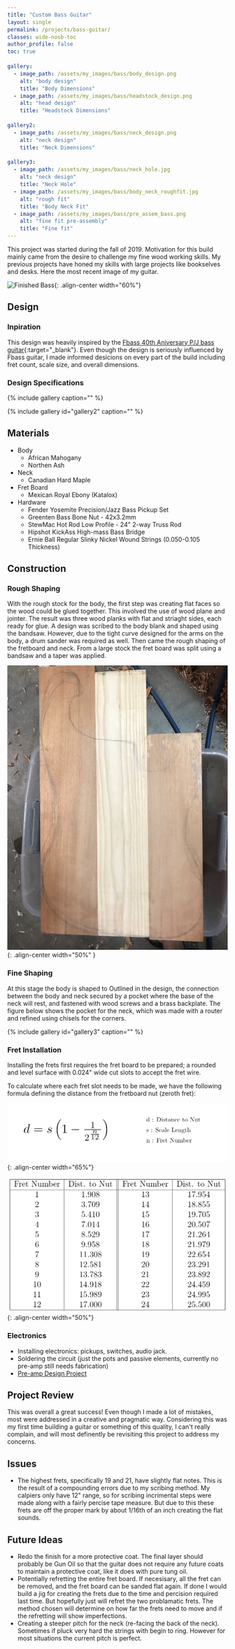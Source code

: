 ```yaml
---
title: "Custom Bass Guitar"
layout: single
permalink: /projects/bass-guitar/
classes: wide-nosb-toc
author_profile: false
toc: true

gallery:
  - image_path: /assets/my_images/bass/body_design.png
    alt: "body design"
    title: "Body Dimensions"
  - image_path: /assets/my_images/bass/headstock_design.png
    alt: "head design"
    title: "Headstock Dimensions"

gallery2:
  - image_path: /assets/my_images/bass/neck_design.png
    alt: "neck design"
    title: "Neck Dimensions"

gallery3:
  - image_path: /assets/my_images/bass/neck_hole.jpg
    alt: "neck design"
    title: "Neck Hole"
  - image_path: /assets/my_images/bass/body_neck_roughfit.jpg
    alt: "rough fit"
    title: "Body Neck Fit"
  - image_path: /assets/my_images/bass/pre_assem_bass.png
    alt: "fine fit pre-assembly"
    title: "Fine fit"
---
```


This project was started during the fall of 2019. Motivation for this build mainly came from the desire to challenge my fine wood working skills. My previous projects have honed my skills with large projects like bookselves and desks. Here the most recent image of my guitar.

![Finished Bass](/assets/my_images/bass/finished_bass_recliner.png){: .align-center width="60%"}

## Design

### Inpiration

This design was heavily inspired by the [Fbass 40th Aniversary P/J bass guitar](https://www.themusiczoo.com/products/f-bass-40th-anniversary-pj-bass-natural){:target="_blank"}. Even though the design is seriously influenced by Fbass guitar, I made informed desicions on every part of the build including fret count, scale size, and overall dimensions.

### Design Specifications

{% include gallery caption="" %}

{% include gallery id="gallery2" caption="" %}

## Materials

* Body
  * African Mahogany
  * Northen Ash
* Neck
  * Canadian Hard Maple
* Fret Board
  * Mexican Royal Ebony (Katalox)
* Hardware
  * Fender Yosemite Precision/Jazz Bass Pickup Set
  * Greenten Bass Bone Nut - 42x3.2mm
  * StewMac Hot Rod Low Profile - 24" 2-way Truss Rod
  * Hipshot KickAss High-mass Bass Bridge
  * Ernie Ball Regular Slinky Nickel Wound Strings (0.050-0.105 Thickness)

## Construction

### Rough Shaping

With the rough stock for the body, the first step was creating flat faces so the wood could be glued together. This involved the use of wood plane and jointer. The result was three wood planks with flat and striaght sides, each ready for glue. A design was scribed to the body blank and shaped using the bandsaw. However, due to the tight curve designed for the arms on the body, a drum sander was required as well. Then came the rough shaping of the fretboard and neck. From a large stock the fret board was split using a bandsaw and a taper was applied.

![LaminatedBody](/assets/my_images/bass/body_laminated.jpg){: .align-center width="50%" }

### Fine Shaping

At this stage the body is shaped to 
Outlined in the design, the connection between the body and neck secured by a pocket where the base of the neck will rest, and fastened with wood screws and a brass backplate. The figure below shows the pocket for the neck, which was made with a router and refined using chisels for the corners.

{% include gallery id="gallery3" caption="" %}

### Fret Installation

Installing the frets first requires the fret board to be prepared; a rounded and level surface with 0.024" wide cut slots to accept the fret wire.

To calculate where each fret slot needs to be made, we have the following formula defining the distance from the fretboard nut (zeroth fret):

![Formula and Legend](/assets/my_images/bass/eq_legend.png){: .align-center width="65%"}

![Fret Table](/assets/my_images/bass/fret_table.png){: .align-center width="50%"}

### Electronics

* Installing electronics: pickups, switches, audio jack.
* Soldering the circuit (just the pots and passive elements, currently no pre-amp still needs fabrication)
* [Pre-amp Design Project](/projects/audio-amp/)

<!-- ## Tuning and Testing!

<iframe width="50%" src="" frameborder="0"> </iframe>

* Video of bass line. -->

## Project Review

This was overall a great success! Even though I made a lot of mistakes, most were addressed in a creative and pragmatic way. Considering this was my first time building a guitar or something of this quality, I can't really complain, and will most definently be revisiting this project to address my concerns.

## Issues

* The highest frets, specifically 19 and 21, have slightly flat notes. This is the result of a compounding errors due to my scribing method. My calpiers only have 12" range, so for scribing incrimental steps were made along with a fairly percise tape measure. But due to this these frets are off the proper mark by about 1/16th of an inch creating the flat sounds.

## Future Ideas

* Redo the finish for a more protective coat. The final layer should probably be Gun Oil so that the guitar does not require any future coats to maintain a protective coat, like it does with pure tung oil.
* Potentially refretting the entire fret board. If necesisary, all the fret can be removed, and the fret board can be sanded flat again. If done I would build a jig for creating the frets due to the time and percision required last time. But hopefully just will refret the two problamatic frets. The method chosen will determine on how far the frets need to move and if the refretting will show imperfections.
* Creating a steeper pitch for the neck (re-facing the back of the neck). Sometimes if pluck very hard the strings with begin to ring. However for most situations the current pitch is perfect.

<!-- * making custom back plate for secure body to neck connection
* installing bridge and ensuring a properly aligned neck to body with strings
* installing truss rod, and glueing fret board to neck
* fine shaping of neck
  * using the truss rod to level the neck flat 
  * adding compound radius to the fret board, so approximently 9in -> 16in from nut to body.
  * re-adjusting the truss rod after material removed
  * re-facing the back of the neck (which connects to the body) to create a slight pitch in the neck.
    * when the strings are attached the distance between a string a the frets will be larger towards the bridge
    * shorter towards the nut. This is so that when strings are plucked, the vibrating string will not hit the frets.
    * and cause an unwanted ringing. required because the amplitude of the vibrations will be larger towards the pickups, and smaller towards the nut or specific fret being held.
* Most difficult step: fretting the fret board.
  * calculating the fret distances from the nut.
  * scribing all fret locations, then using a 0.025in kerf saw to cut slots in fret board
    * slots were made without a guide/jig so for exact cuts serious patience
  * Using soft mallet to carefully hammer the frets into the cut slots.
    * very nerve-racking due to the percision required. Wire choosen was also difficult to work with due to its thickness
    * some slots were not deep enough and the force used to insert some frets caused previous fret to become unset.
    * Loose fret were delt with using extermely small amounts of a two part epoxy mixed with wood dust from the fret board orgrinal stock
  * refining the installed frets with metal files, an alumium sanding block, and a leveling guide.
    * prior to this step the fret board was covered in a protective layer of pure tung oil and wax then taped. so that no shavings or dust would be able to penatrate the wood during this process
* Final shaping of headstock.
* Everything coated with finishing layers of pure tung oil and buffed with wax. -->